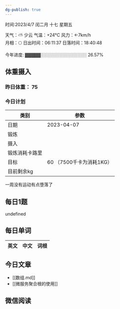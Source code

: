 ```yaml
---
dg-publish: true
---
```



时间:2023/4/7 闰二月 十七 星期五

天气：⛅️  少云 气温：+24°C 风力：←7km/h  
月相：🌕 日出时间：06:11:37 日落时间：18:40:48

今年进度: ▓▓▓▓▓░░░░░░░░░░░░░░░ 26.57%

## 体重摄入

### 昨日体重： 75
### 今日计划
| 类别           | 参数                    |
| -------------- | ----------------------- |
| 日期           | 2023-04-07               |
| 锻炼           |               |
| 摄入           |  |
| 锻炼消耗卡路里 | |
| 目标           | 60      （7500千卡为消耗1KG）                |
| 目前剩余kg               |                          |

一周没有运动有点堕落了

## 每日1题

undefined

## 每日单词

| 英文       | 中文       |词根|
| ---------- | ---------- | ---|


## 今日文章

- [[数组.md]]
- [[微服务聚合根的使用]]

## 微信阅读

<!-- start of weread -->

<!-- end of weread -->
